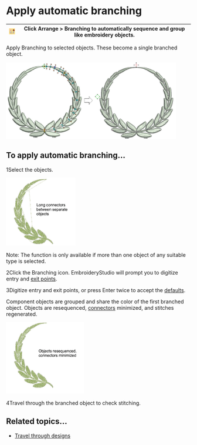 # Apply automatic branching

| ![Branching.png](assets/Branching.png) | Click Arrange > Branching to automatically sequence and group like embroidery objects. |
| -------------------------------------- | -------------------------------------------------------------------------------------- |

Apply Branching to selected objects. These become a single branched object.

![connectors00075.png](assets/connectors00075.png)

## To apply automatic branching...

1Select the objects.

![Branching2.png](assets/Branching2.png)

Note: The function is only available if more than one object of any suitable type is selected.

2Click the Branching icon. EmbroideryStudio will prompt you to digitize entry and [exit points](../../glossary/glossary).

3Digitize entry and exit points, or press Enter twice to accept the [defaults](../../glossary/glossary).

Component objects are grouped and share the color of the first branched object. Objects are resequenced, [connectors](../../glossary/glossary) minimized, and stitches regenerated.

![Branching3.png](assets/Branching3.png)

4Travel through the branched object to check stitching.

## Related topics...

- [Travel through designs](../../Basics/view/Travel_through_designs)
